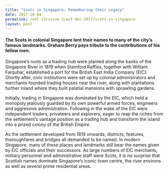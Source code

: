 ```yaml
---
title: "Scots in Singapore: Remembering their Legacy"
date: 2017-10-04
permalink: /vol-13/issue-3/oct-dec-2017/scots-in-singapore
layout: post
---
```

#### The Scots in colonial Singapore lent their names to many of the city’s famous landmarks. **Graham Berry** pays tribute to the contributions of his fellow men.

Singapore’s roots as a trading hub were planted along the banks of the Singapore River in 1819 when Stamford Raffles, together with William Farquhar, established a port for the British East India Company (EIC). Shortly after, civic institutions were set up by colonial administrators and merchants founded trading houses near the river, along with plantations further inland where they built palatial mansions with sprawling gardens.

Initially, trading in Singapore was dominated by the EIC, which held a monopoly jealously guarded by its own powerful armed forces, engineers and aggressive administration. Following in the wake of the EIC were independent traders, privateers and explorers, eager to reap the riches from the settlement’s vantage position as a trading hub and transform the island into a prized colony of the British Empire.

As the settlement developed from 1819 onwards, districts, features, thoroughfares and bridges all demanded to be named. In modern Singapore, many of these places and landmarks still bear the names given by EIC officials and their successors. As large numbers of EIC merchants, military personnel and administrative staff were Scots, it is no surprise that Scottish names dominate Singapore’s iconic town centre, the river environs as well as several prime residential areas.
